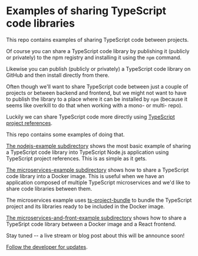 # Examples of sharing TypeScript code libraries

This repo contains examples of sharing TypeScript code between projects.

Of course you can share a TypeScript code library by publishing it (publicly or privately) to the npm registry and installing it using the `npm` command.

Likewise you can publish (publicly or privately) a TypeScript code library on GitHub and then install directly from there.

Often though we'll want to share TypeScript code between just a couple of projects or between backend and frontend, but we might not want to have to publish the library to a place where it can be installed by `npm` (because it seems like overkill to do that when working with a mono- or multi- repo).

Luckily we can share TypeScript code more directly using [TypeScript project references](https://www.typescriptlang.org/docs/handbook/project-references.html).

This repo contains some examples of doing that.

[The nodejs-example subdirectory](./nodejs-example) shows the most basic example of sharing a TypeScript code library into TypeScript Node.js application using TypeScript project references. This is as simple as it gets.

[The microservices-example subdirectory](./microservices-example) shows how to share a TypeScript code library into a Docker image. This is useful when we have an application composed of multiple TypeScript microservices and we'd like to share code libraries between them.

The microservices example uses [ts-project-bundle](https://github.com/ashleydavis/ts-project-bundle) to bundle the TypeScript project and its libraries ready to be included in the Docker image.

[The microservices-and-front-example subdirectory](./microservices-and-frontend-example) shows how to share a TypeSript code library between a Docker image and a React frontend.

Stay tuned -- a live stream or blog post about this will be announce soon!

[Follow the developer for updates](https://twitter.com/ashleydavis75).
